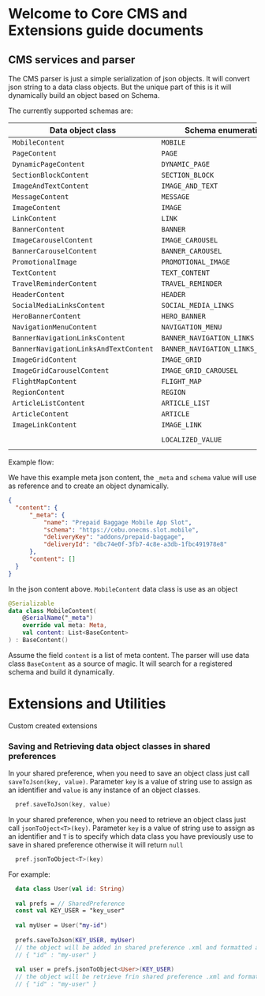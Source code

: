 # Welcome to Core CMS and Extensions guide documents

## CMS services and parser

The CMS parser is just a simple serialization of json objects. It will convert json string to a data class objects. But the unique part of this is it will dynamically build an object based on Schema.

The currently supported schemas are:  

|Data object class|Schema enumeration           |Schema value|
|-----------------|-----------------------------|------------|
|`MobileContent`    |`MOBILE`                       |`https://cebu.onecms.slot.mobile`|
|`PageContent`      |`PAGE`                         |`https://cebu.onecms.content.page`|
|`DynamicPageContent`|`DYNAMIC_PAGE`                 |`https://cebu.onecms.content.dynamicpage`|
|`SectionBlockContent`|`SECTION_BLOCK`                |`https://cebu.onecms.content.sectionblock`|
|`ImageAndTextContent`|`IMAGE_AND_TEXT`               |`https://cebu.onecms.content.imageandtext`|
|`MessageContent`   |`MESSAGE`                      |`https://cebu.onecms.content.message`|
|`ImageContent`    |`IMAGE`                        |`https://cebu.onecms.content.image`|
|`LinkContent`      |`LINK`                         |`https://cebu.onecms.content.link`|
|`BannerContent`    |`BANNER`                       |`https://cebu.onecms.content.banner`|
|`ImageCarouselContent`|`IMAGE_CAROUSEL`               |`https://cebu.onecms.content.imagecarousel`|
|`BannerCarouselContent`|`BANNER_CAROUSEL`              |`https://cebu.onecms.content.bannercarousel`|
|`PromotionalImage` |`PROMOTIONAL_IMAGE`            |`https://cebu.onecms.content.promotionalimage`|
|`TextContent`      |`TEXT_CONTENT`                 |`https://cebu.onecms.content.textcontent`|
|`TravelReminderContent`|`TRAVEL_REMINDER`              |`https://cebu.onecms.content.travelreminder`|
|`HeaderContent`    |`HEADER`                       |`https://cebu.onecms.content.header`|
|`SocialMediaLinksContent`|`SOCIAL_MEDIA_LINKS`           |`https://cebu.onecms.content.socialmedialinks`|
|`HeroBannerContent`|`HERO_BANNER`                  |`https://cebu.onecms.content.herobanner`|
|`NavigationMenuContent`|`NAVIGATION_MENU`              |`https://cebu.onecms.content.navigationmenu`|
|`BannerNavigationLinksContent`|`BANNER_NAVIGATION_LINKS`      |`https://cebu.onecms.content.bannernavigationlinks`|
|`BannerNavigationLinksAndTextContent`|`BANNER_NAVIGATION_LINKS_AND_TEXT`|`https://cebu.onecms.content.bannernavigationlinksandtextcontent`|
|`ImageGridContent` |`IMAGE_GRID`                   |`https://cebu.onecms.content.imagegrid`|
|`ImageGridCarouselContent`|`IMAGE_GRID_CAROUSEL`          |`https://cebu.onecms.content.imagegridcarousel`|
|`FlightMapContent` |`FLIGHT_MAP`                   |`https://cebu.onecms.content.flightmap`|
|`RegionContent`    |`REGION`                       |`https://cebu.onecms.content.region`|
|`ArticleListContent`|`ARTICLE_LIST`                 |`https://cebu.onecms.content.articlelist`|
|`ArticleContent`   |`ARTICLE`                      |`https://cebu.onecms.content.article`|
|`ImageLinkContent` |`IMAGE_LINK `                  |`http://bigcontent.io/cms/schema/v1/core#/definitions/image-link`|
|                 |`LOCALIZED_VALUE`              |`http://bigcontent.io/cms/schema/v1/core#/definitions/localized-value`|

Example flow:

We have this example meta json content, the `_meta` and `schema` value will use as reference and to create an object dynamically.

```json
{
  "content": {
      "_meta": {
          "name": "Prepaid Baggage Mobile App Slot",
          "schema": "https://cebu.onecms.slot.mobile",
          "deliveryKey": "addons/prepaid-baggage",
          "deliveryId": "dbc74e0f-3fb7-4c8e-a3db-1fbc491978e8"
      },
      "content": []
  }
}
```

In the json content above. `MobileContent` data class is use as an object

```kotlin
@Serializable
data class MobileContent(
    @SerialName("_meta")
    override val meta: Meta,
    val content: List<BaseContent>
) : BaseContent()
```

Assume the field `content` is a list of meta content. The parser will use data class `BaseContent` as a source of magic. It will search for a registered schema and build it dynamically. 

# Extensions and Utilities

Custom created extensions

### Saving and Retrieving data object classes in shared preferences

In your shared preference, when you need to save an object class just call `saveToJson(key, value)`. Parameter `key` is a value of string use to assign as an identifier and `value` is any instance of an object classes.

```kotlin
  pref.saveToJson(key, value)
```


In your shared preference, when you need to retrieve an object class just call `jsonToOject<T>(key)`. Parameter `key` is a value of string use to assign as an identifier and `T` is to specify which data class you have previously use to save in shared preference otherwise it will return `null`

```kotlin
  pref.jsonToObject<T>(key)
```

For example:

```kotlin
  data class User(val id: String)
  
  val prefs = // SharedPreference
  const val KEY_USER = "key_user"
  
  val myUser = User("my-id")
  
  prefs.saveToJson(KEY_USER, myUser)
  // the object will be added in shared preference .xml and formatted as json string
  // { "id" : "my-user" }
  
  val user = prefs.jsonToObject<User>(KEY_USER)
  // the object will be retrieve frin shared preference .xml and formatted as specified data class (in this case `User`)
  // { "id" : "my-user" }
```
